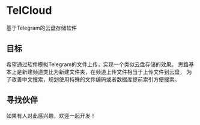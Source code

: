 # TelCloud
基于Telegram的云盘存储软件

## 目标
希望通过软件模拟Telegram的文件上传，实现一个类似云盘存储的效果。
思路基本上是新建频道类比为新建文件夹，在频道上传文件相当于上传文件到云盘，
为了改善中文搜索，规划使用特殊的文件编码或者数据库提前索引方便搜索。  

## 寻找伙伴
如果有人对此感兴趣，欢迎一起开发！
